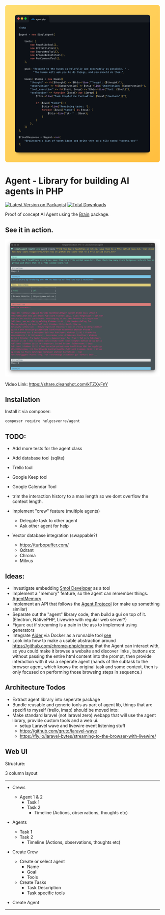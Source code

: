 <p align="center"><img src="./art/header.png"></p>

# Agent - Library for building AI agents in PHP

[![Latest Version on Packagist](https://img.shields.io/packagist/v/helgesverre/agent.svg?style=flat-square)](https://packagist.org/packages/helgesverre/agent)
[![Total Downloads](https://img.shields.io/packagist/dt/helgesverre/agent.svg?style=flat-square)](https://packagist.org/packages/helgesverre/agent)

Proof of concept AI Agent using the [Brain](https://github.com/helgesverre/brain) package.

## See it in action.

<a href="https://share.cleanshot.com/kTZXyFnY"><img src="./art/thumb.png"></a>

Video Link: https://share.cleanshot.com/kTZXyFnY

## Installation

Install it via composer:

```bash
composer require helgesverre/agent
```

## TODO:

- Add more tests for the agent class
- Add database tool (sqlite)
- Trello tool
- Google Keep tool
- Google Calendar Tool
- trim the interaction history to a max length so we dont overflow the context length.
- Implement "crew" feature (multiple agents)
    - Delegate task to other agent
    - Ask other agent for help


- Vector database integration (swappable?)
    - https://turbopuffer.com/
    - Qdrant
    - Chroma
    - Milvus

## Ideas:

- Investigate embedding [Smol Developer](https://github.com/smol-ai/developer) as a tool
- Implement a "memory" feature, so the agent can remember
  things. [AgentMemory](https://github.com/autonomousresearchgroup/agentmemory)
- Implement an API that follows the [Agent Protocol](https://agentprotocol.ai/) (or make up something similar)
- Separate out the "agent" library code, then build a gui on top of it. (Electron, NativePHP, Livewire with regular web
  server?)
- Figure out if streaming is a pain in the ass to implement using generators
- Integrate [Aider](https://aider.chat) via Docker as a runnable
  tool [see](https://aider.chat/docs/faq.html#can-i-script-aider)
- Look into how to make a usable abstraction around https://github.com/chrome-php/chrome that the Agent can interact
  with, so you could make it browse a website and discover links , buttons etc without passing the entire html content
  into the prompt, then provide interaction with it via a seperate agent (hands of the subtask to the browser agent,
  which knows the original task and some context, then is only focused on performing those browsing steps in sequence.)

## Architecture Todos

- Extract agent library into seperate package
- Bundle reusable and generic tools as part of agent lib, things that are specifi to myself (trello, imap) should be
  moved into:
- Make standard laravel  (not laravel zero) webapp that will use the agent library, provide custom tools and a web ui.
    - setup Laravel wave and livewire event listening stuff
    - https://github.com/qruto/laravel-wave
    - https://fly.io/laravel-bytes/streaming-to-the-browser-with-livewire/

## Web UI

Structure:

3 column layout


---- 

- Crews
    - Agent 1 & 2
        - Task 1
        - Task 2
            - Timeline (Actions, observations, thoughts etc)
- Agents
    - Task 1
    - Task 2
        - Timeline (Actions, observations, thoughts etc)


- Create Crew
    - Create or select agent
        - Name
        - Goal
        - Tools
    - Create Tasks
        - Task Description
        - Task specific tools
- Create Agent

---- 
